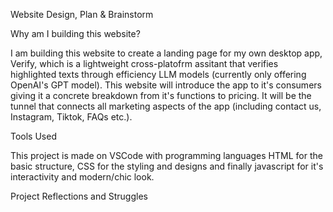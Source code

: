 Website Design, Plan & Brainstorm

Why am I building this website?

I am building this website to create a landing page for my own desktop app, Verify, which is a lightweight cross-platofrm assitant that verifies highlighted texts through efficiency LLM models (currently only offering OpenAI's GPT model). This website will introduce the app to it's consumers giving it a concrete breakdown from it's functions to pricing. It will be the tunnel that connects all marketing aspects of the app (including contact us, Instagram, Tiktok, FAQs etc.). 


Tools Used

This project is made on VSCode with programming languages HTML for the basic structure, CSS for the styling and designs and finally javascript for it's interactivity and modern/chic look. 

Project Reflections and Struggles

